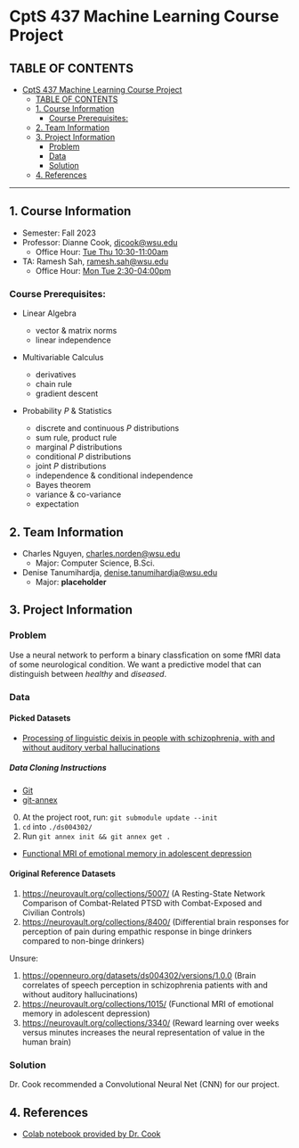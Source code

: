 # CptS 437 Machine Learning Course Project

## TABLE OF CONTENTS
- [CptS 437 Machine Learning Course Project](#cpts-437-machine-learning-course-project)
  - [TABLE OF CONTENTS](#table-of-contents)
  - [1. Course Information](#1-course-information)
    - [Course Prerequisites:](#course-prerequisites)
  - [2. Team Information](#2-team-information)
  - [3. Project Information](#3-project-information)
    - [Problem](#problem)
    - [Data](#data)
    - [Solution](#solution)
  - [4. References](#4-references)

---

## 1. Course Information

- Semester: Fall 2023
- Professor: Dianne Cook, djcook@wsu.edu
    - Office Hour: [Tue Thu 10:30-11:00am](https://wsu.zoom.us/j/93838519178?pwd=cTJoSGtJVU9RL29FRlU2YjhEMHU3UT09)
- TA: Ramesh Sah, ramesh.sah@wsu.edu
    - Office Hour: [Mon Tue 2:30-04:00pm](https://wsu.zoom.us/j/8991996138 )


### Course Prerequisites:

- Linear Algebra
    - vector & matrix norms
    - linear independence

- Multivariable Calculus
    - derivatives
    - chain rule
    - gradient descent

- Probability $P$ & Statistics
    - discrete and continuous $P$ distributions
    - sum rule, product rule
    - marginal $P$ distributions
    - conditional $P$ distributions
    - joint $P$ distributions
    - independence & conditional independence
    - Bayes theorem
    - variance & co-variance
    - expectation


## 2. Team Information

- Charles Nguyen, charles.norden@wsu.edu
    - Major: Computer Science, B.Sci.
- Denise Tanumihardja, denise.tanumihardja@wsu.edu
    - Major: **placeholder**

## 3. Project Information

### Problem

Use a neural network to perform a binary classfication on some fMRI data of some neurological condition. We want a predictive model that can distinguish between *healthy* and *diseased*.

### Data

#### Picked Datasets

- [Processing of linguistic deixis in people with schizophrenia, with and without auditory verbal hallucinations](https://openneuro.org/datasets/ds004302/versions/1.0.0)

##### Data Cloning Instructions

- [Git](https://git-scm.com/downloads) 
- [git-annex](https://git-annex.branchable.com/install/)

0. At the project root, run: `git submodule update --init`
1. `cd` into `./ds004302/`
2. Run `git annex init && git annex get .`

- [Functional MRI of emotional memory in adolescent depression](https://neurovault.org/collections/1015/)

#### Original Reference Datasets

1. https://neurovault.org/collections/5007/ (A Resting-State Network Comparison of Combat-Related PTSD with Combat-Exposed and Civilian Controls)
2. https://neurovault.org/collections/8400/ (Differential brain responses for perception of pain during empathic response in binge drinkers compared to non-binge drinkers)

Unsure:
1. https://openneuro.org/datasets/ds004302/versions/1.0.0 (Brain correlates of speech perception in schizophrenia patients with and without auditory hallucinations)
2. https://neurovault.org/collections/1015/ (Functional MRI of emotional memory in adolescent depression)
3. https://neurovault.org/collections/3340/ (Reward learning over weeks versus minutes increases the neural representation of value in the human brain)

### Solution

Dr. Cook recommended a Convolutional Neural Net (CNN) for our project.


## 4. References

- [Colab notebook provided by Dr. Cook](https://colab.research.google.com/drive/1aEz_5raMk9EbJDDrT0AMN_VTFe0MdZSu?usp=sharing)
